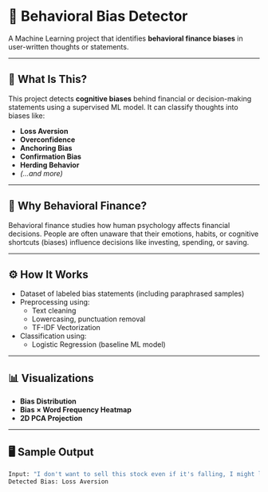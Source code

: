 # 🧠 Behavioral Bias Detector

A Machine Learning project that identifies **behavioral finance biases** in user-written thoughts or statements.

---

## 📌 What Is This?

This project detects **cognitive biases** behind financial or decision-making statements using a supervised ML model. It can classify thoughts into biases like:

- **Loss Aversion**
- **Overconfidence**
- **Anchoring Bias**
- **Confirmation Bias**
- **Herding Behavior**
- *(...and more)*

---

## 🧠 Why Behavioral Finance?

Behavioral finance studies how human psychology affects financial decisions. People are often unaware that their emotions, habits, or cognitive shortcuts (biases) influence decisions like investing, spending, or saving.


---

## ⚙️ How It Works

- Dataset of labeled bias statements (including paraphrased samples)
- Preprocessing using:
  - Text cleaning
  - Lowercasing, punctuation removal
  - TF-IDF Vectorization
- Classification using:
  - Logistic Regression (baseline ML model)

---

## 📊 Visualizations

- **Bias Distribution**
- **Bias × Word Frequency Heatmap**
- **2D PCA Projection**

---

## 🖥️ Sample Output

```python
Input: "I don't want to sell this stock even if it's falling, I might lose more."
Detected Bias: Loss Aversion
